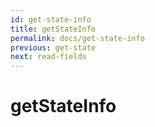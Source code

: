 ```yaml
---
id: get-state-info
title: getStateInfo
permalink: docs/get-state-info
previous: get-state
next: read-fields
---
```


# getStateInfo

